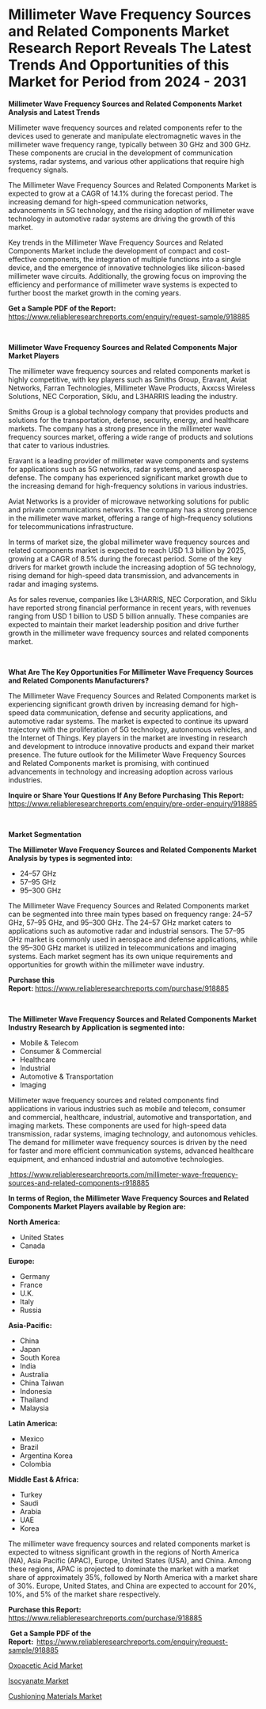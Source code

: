 <p><h1>Millimeter Wave Frequency Sources and Related Components Market Research Report Reveals The Latest Trends And Opportunities of this Market for Period from 2024 - 2031</h1></p><p><strong>Millimeter Wave Frequency Sources and Related Components Market Analysis and Latest Trends</strong></p>
<p><p>Millimeter wave frequency sources and related components refer to the devices used to generate and manipulate electromagnetic waves in the millimeter wave frequency range, typically between 30 GHz and 300 GHz. These components are crucial in the development of communication systems, radar systems, and various other applications that require high frequency signals.</p><p>The Millimeter Wave Frequency Sources and Related Components Market is expected to grow at a CAGR of 14.1% during the forecast period. The increasing demand for high-speed communication networks, advancements in 5G technology, and the rising adoption of millimeter wave technology in automotive radar systems are driving the growth of this market.</p><p>Key trends in the Millimeter Wave Frequency Sources and Related Components Market include the development of compact and cost-effective components, the integration of multiple functions into a single device, and the emergence of innovative technologies like silicon-based millimeter wave circuits. Additionally, the growing focus on improving the efficiency and performance of millimeter wave systems is expected to further boost the market growth in the coming years.</p></p>
<p><strong>Get a Sample PDF of the Report:&nbsp;</strong> <a href="https://www.reliableresearchreports.com/enquiry/request-sample/918885">https://www.reliableresearchreports.com/enquiry/request-sample/918885</a></p>
<p>&nbsp;</p>
<p><strong>Millimeter Wave Frequency Sources and Related Components Major Market Players</strong></p>
<p><p>The millimeter wave frequency sources and related components market is highly competitive, with key players such as Smiths Group, Eravant, Aviat Networks, Farran Technologies, Millimeter Wave Products, Axxcss Wireless Solutions, NEC Corporation, Siklu, and L3HARRIS leading the industry.</p><p>Smiths Group is a global technology company that provides products and solutions for the transportation, defense, security, energy, and healthcare markets. The company has a strong presence in the millimeter wave frequency sources market, offering a wide range of products and solutions that cater to various industries.</p><p>Eravant is a leading provider of millimeter wave components and systems for applications such as 5G networks, radar systems, and aerospace defense. The company has experienced significant market growth due to the increasing demand for high-frequency solutions in various industries.</p><p>Aviat Networks is a provider of microwave networking solutions for public and private communications networks. The company has a strong presence in the millimeter wave market, offering a range of high-frequency solutions for telecommunications infrastructure.</p><p>In terms of market size, the global millimeter wave frequency sources and related components market is expected to reach USD 1.3 billion by 2025, growing at a CAGR of 8.5% during the forecast period. Some of the key drivers for market growth include the increasing adoption of 5G technology, rising demand for high-speed data transmission, and advancements in radar and imaging systems.</p><p>As for sales revenue, companies like L3HARRIS, NEC Corporation, and Siklu have reported strong financial performance in recent years, with revenues ranging from USD 1 billion to USD 5 billion annually. These companies are expected to maintain their market leadership position and drive further growth in the millimeter wave frequency sources and related components market.</p></p>
<p>&nbsp;</p>
<p><strong>What Are The Key Opportunities For Millimeter Wave Frequency Sources and Related Components Manufacturers?</strong></p>
<p><p>The Millimeter Wave Frequency Sources and Related Components market is experiencing significant growth driven by increasing demand for high-speed data communication, defense and security applications, and automotive radar systems. The market is expected to continue its upward trajectory with the proliferation of 5G technology, autonomous vehicles, and the Internet of Things. Key players in the market are investing in research and development to introduce innovative products and expand their market presence. The future outlook for the Millimeter Wave Frequency Sources and Related Components market is promising, with continued advancements in technology and increasing adoption across various industries.</p></p>
<p><strong>Inquire or Share Your Questions If Any Before Purchasing This Report:</strong> <a href="https://www.reliableresearchreports.com/enquiry/pre-order-enquiry/918885">https://www.reliableresearchreports.com/enquiry/pre-order-enquiry/918885</a></p>
<p>&nbsp;</p>
<p><strong>Market Segmentation</strong></p>
<p><strong>The Millimeter Wave Frequency Sources and Related Components Market Analysis by types is segmented into:</strong></p>
<p><ul><li>24–57 GHz</li><li>57–95 GHz</li><li>95–300 GHz</li></ul></p>
<p><p>The Millimeter Wave Frequency Sources and Related Components market can be segmented into three main types based on frequency range: 24–57 GHz, 57–95 GHz, and 95–300 GHz. The 24–57 GHz market caters to applications such as automotive radar and industrial sensors. The 57–95 GHz market is commonly used in aerospace and defense applications, while the 95–300 GHz market is utilized in telecommunications and imaging systems. Each market segment has its own unique requirements and opportunities for growth within the millimeter wave industry.</p></p>
<p><strong>Purchase this Report:&nbsp;</strong><a href="https://www.reliableresearchreports.com/purchase/918885">https://www.reliableresearchreports.com/purchase/918885</a></p>
<p>&nbsp;</p>
<p><strong>The Millimeter Wave Frequency Sources and Related Components Market Industry Research by Application is segmented into:</strong></p>
<p><ul><li>Mobile & Telecom</li><li>Consumer & Commercial</li><li>Healthcare</li><li>Industrial</li><li>Automotive & Transportation</li><li>Imaging</li></ul></p>
<p><p>Millimeter wave frequency sources and related components find applications in various industries such as mobile and telecom, consumer and commercial, healthcare, industrial, automotive and transportation, and imaging markets. These components are used for high-speed data transmission, radar systems, imaging technology, and autonomous vehicles. The demand for millimeter wave frequency sources is driven by the need for faster and more efficient communication systems, advanced healthcare equipment, and enhanced industrial and automotive technologies.</p></p>
<p><a href="https://www.reliableresearchreports.com/millimeter-wave-frequency-sources-and-related-components-r918885">&nbsp;https://www.reliableresearchreports.com/millimeter-wave-frequency-sources-and-related-components-r918885</a></p>
<p><strong>In terms of Region, the Millimeter Wave Frequency Sources and Related Components Market Players available by Region are:</strong></p>
<p>
    <p> <strong> North America: </strong>
        <ul>
            <li>United States</li>
            <li>Canada</li>
        </ul>
        </p> 
    <p> <strong> Europe: </strong>
        <ul>
            <li>Germany</li>
            <li>France</li>
            <li>U.K.</li>
            <li>Italy</li>
            <li>Russia</li>
        </ul>
        </p> 
    <p> <strong> Asia-Pacific: </strong>
        <ul>
            <li>China</li>
            <li>Japan</li>
            <li>South Korea</li>
            <li>India</li>
            <li>Australia</li>
            <li>China Taiwan</li>
            <li>Indonesia</li>
            <li>Thailand</li>
            <li>Malaysia</li>
        </ul>
        </p> 
    <p> <strong> Latin America: </strong>
        <ul>
            <li>Mexico</li>
            <li>Brazil</li>
            <li>Argentina Korea</li>
            <li>Colombia</li>
        </ul>
        </p> 
    <p> <strong> Middle East & Africa: </strong>
        <ul>
            <li>Turkey</li>
            <li>Saudi</li>
            <li>Arabia</li>
            <li>UAE</li>
            <li>Korea</li>
        </ul>
    </p>
    </p>
<p><p>The millimeter wave frequency sources and related components market is expected to witness significant growth in the regions of North America (NA), Asia Pacific (APAC), Europe, United States (USA), and China. Among these regions, APAC is projected to dominate the market with a market share of approximately 35%, followed by North America with a market share of 30%. Europe, United States, and China are expected to account for 20%, 10%, and 5% of the market share respectively.</p></p>
<p><strong>Purchase this Report: </strong><a href="https://www.reliableresearchreports.com/purchase/918885">https://www.reliableresearchreports.com/purchase/918885</a></p>
<p>&nbsp;<strong>Get a Sample PDF of the Report:&nbsp;&nbsp;</strong><a href="https://www.reliableresearchreports.com/enquiry/request-sample/918885">https://www.reliableresearchreports.com/enquiry/request-sample/918885</a></p>
<p><strong></strong></p>
<p><p><a href="https://www.linkedin.com/pulse/global-oxoacetic-acid-market-types-applications-major-players-fn6sf?trackingId=Wu2fhN%2BeE3yUTRoL%2BCUaeQ%3D%3D">Oxoacetic Acid Market</a></p><p><a href="https://www.linkedin.com/pulse/isocyanate-market-size-global-industry-overview-segmentation-forecast-qdlnf?trackingId=UEut4BmL%2FS06O5W43xTKGQ%3D%3D">Isocyanate Market</a></p><p><a href="https://www.linkedin.com/pulse/cushioning-materials-market-analysis-examines-its-scope-growth-bksyf?trackingId=qpXZR7DsoK853wDBb8yNig%3D%3D">Cushioning Materials Market</a></p></p>